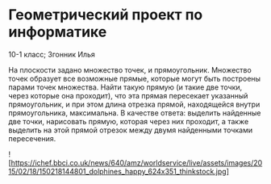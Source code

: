 
# Геометрический проект по информатике
10-1 класс; Згонник Илья

На плоскости задано множество точек, и прямоугольник. Множество точек образует все возможные прямые, которые могут быть построены парами точек множества. Найти такую прямую (и такие две точки, через которые она проходит), что эта прямая пересекает указанный прямоугольник, и при этом длина отрезка прямой, находящейся внутри прямоугольника, максимальна. В качестве ответа: выделить найденные две точки, нарисовать прямую, которая через них проходит, а также выделить на этой прямой отрезок между двумя найденными точками пересечения.


![https://ichef.bbci.co.uk/news/640/amz/worldservice/live/assets/images/2015/02/18/150218144801_dolphines_happy_624x351_thinkstock.jpg]
